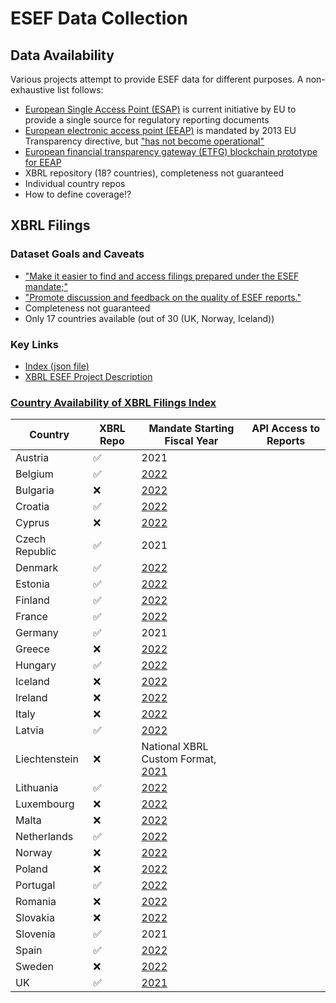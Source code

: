 # ESEF Data Collection

## Data Availability

Various projects attempt to provide ESEF data for different purposes. A non-exhaustive list follows:

- [European Single Access Point (ESAP)][esap] is current initiative by EU to provide a single source for regulatory reporting documents
- [European electronic access point (EEAP)][eu_comission_reporting_transparency_directive] is mandated by 2013 EU Transparency directive, but ["has not become operational"][eu_comission_reporting_transparency_directive]
- [European financial transparency gateway (ETFG) blockchain prototype for EEAP][eeap_prototype]
- XBRL repository (18? countries), completeness not guaranteed
- Individual country repos
- How to define coverage!?


## XBRL Filings

### Dataset Goals and Caveats

- ["Make it easier to find and access filings prepared under the ESEF mandate;"][xbrl_esef_repo_about]
- ["Promote discussion and feedback on the quality of ESEF reports."][xbrl_esef_repo_about]
- Completeness not guaranteed
- Only 17 countries available (out of 30 (UK, Norway, Iceland))

### Key Links

- [Index (json file)][xbrl_esef_repo_index]
- [XBRL ESEF Project Description][xbrl_esef_repo_blog]



### [Country Availability of XBRL Filings Index](https://filings.xbrl.org/about.html)

| Country | XBRL Repo | Mandate Starting Fiscal Year | API Access to Reports |
| -- | -- | -- | -- |
| Austria | ✅ | 2021 | |
| Belgium | ✅ | [2022][esef_postponement_index] | |
| Bulgaria | ❌ | [2022][esef_postponement_index] | |
| Croatia | ✅ | [2022][esef_postponement_index] | |
| Cyprus | ❌ | [2022][esef_postponement_index] | |
| Czech Republic | ✅ | 2021 | |
| Denmark | ✅ | [2022][esef_postponement_index] | | |
| Estonia | ✅ | [2022][esef_postponement_index] | |
| Finland | ✅ | [2022][esef_postponement_index] | |
| France | ✅ | [2022][esef_postponement_index] | |
| Germany | ✅ | 2021 | |
| Greece | ❌ | [2022][esef_postponement_index] | |
| Hungary | ✅ | [2022][esef_postponement_index] | |
| Iceland | ❌ | [2022][parseport_index] | |
| Ireland | ❌ | [2022][esef_postponement_index] | |
| Italy | ❌ | [2022][esef_postponement_index] | |
| Latvia | ✅ | [2022][esef_postponement_index] | |
| Liechtenstein | ❌ | National XBRL Custom Format, [2021][xbrl_liechtenstein] | |
| Lithuania | ✅ | [2022][esef_postponement_index] | |
| Luxembourg | ❌ | [2022][esef_postponement_index] | |
| Malta | ❌ | [2022][esef_postponement_index] | |
| Netherlands | ✅ | [2022][esef_postponement_index] | |
| Norway | ❌ | [2022][parseport_index] | |
| Poland | ❌ | [2022][esef_postponement_index] | |
| Portugal | ✅ | [2022][esef_postponement_index] | |
| Romania | ❌ | [2022][esef_postponement_index] | |
| Slovakia | ❌ | [2022][esef_postponement_index] | |
| Slovenia | ✅ | 2021 | |
| Spain | ✅ | [2022][esef_postponement_index] | |
| Sweden | ❌ | [2022][esef_postponement_index] | |
| UK | ✅ | [2021][uk_implementation_legal] | |

[xbrl_esef_repo_index]: https://filings.xbrl.org/index.json
[xbrl_esef_repo_blog]: https://www.xbrl.org/news/xbrl-international-launches-filings-xbrl-org-for-esef-filings/
[xbrl_esef_repo_about]: https://filings.xbrl.org/about.html
[uk_implementation_legal]: https://www.gov.uk/government/publications/european-single-electronic-format-esef-regulation-requirements-the-governments-position/the-uk-governments-position-on-the-effect-of-the-esef-regulation-on-the-directors-sign-off-of-accounts-of-uk-incorporated-users
[eu_comission_reporting_transparency_directive]: https://ec.europa.eu/info/business-economy-euro/company-reporting-and-auditing/company-reporting/transparency-requirements-listed-companies_en
[eeap_prototype]: https://eftg.eu/
[esef_postponement_index]: https://ec.europa.eu/info/publications/201211-esef-postponement_en
[parseport_index]: https://parseport.com/esef-postponement-information/
[xbrl_liechtenstein]: https://www.fma-li.li/de/aufsicht/bereich-versicherungen-und-vorsorgeeinrichtungen/versicherungsunternehmen/meldewesen-xbrl/nationale-xbrl-taxonomie.html
[esap]: https://ec.europa.eu/info/consultations/finance-2021-european-single-access-point_en

